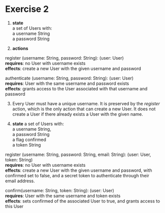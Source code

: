 # Exercise 2

1.  **state**\
    a set of Users with:\
    a username String\
    a password String

2.  **actions**

register (username: String, password: String): (user: User)\
 **requires**: no User with username exists\
 **effects**: create a new User with the given username and password

authenticate (username: String, password: String): (user: User)\
 **requires**: User with the same username and password exists\
 **effects**: grants access to the User associated with that username and password

3. Every User must have a unique username. It is preserved by the _register_ action, which is the only action that can create a new User. It does not create a User if there already exists a User with the given name.

4. **state**
   a set of Users with:\
   a username String,\
   a password String\
   a flag confirmed\
   a token String

register (username: String, password: String, email: String): (user: User, token: String)\
 **requires**: no User with username exists\
 **effects**: create a new User with the given username and password, with confirmed set to false, and a secret token to authenticate through their email address.

confirm(username: String, token: String): (user: User)\
 **requires**: User with the same username and token exists\
 **effects**: sets confirmed of the associated User to true, and grants access to this User
